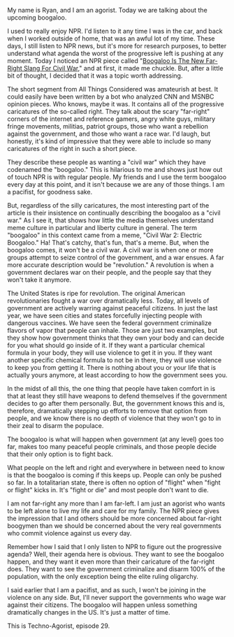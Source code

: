 My name is Ryan, and I am an agorist. Today we are talking about the upcoming boogaloo.

I used to really enjoy NPR. I'd listen to it any time I was in the car, and back when I worked outside of home, that was an awful lot of my time. These days, I still listen to NPR news, but it's more for research purposes, to better understand what agenda the worst of the progressive left is pushing at any moment. Today I noticed an NPR piece called "[Boogaloo Is The New Far-Right Slang For Civil War](https://www.npr.org/2020/01/10/795366630/boogaloo-is-the-new-far-right-slang-for-civil-war)," and at first, it made me chuckle. But, after a little bit of thought, I decided that it was a topic worth addressing.

The short segment from All Things Considered was amateurish at best. It could easily have been written by a bot who analyzed CNN and MSNBC opinion pieces. Who knows, maybe it was. It contains all of the progressive caricatures of the so-called right. They talk about the scary "far-right" corners of the internet and reference gamers, angry white guys, military fringe movements, militias, patriot groups, those who want a rebellion against the government, and those who want a race war. I'd laugh, but honestly, it's kind of impressive that they were able to include so many caricatures of the right in such a short piece.

They describe these people as wanting a "civil war" which they have codenamed the "boogaloo." This is hilarious to me and shows just how out of touch NPR is with regular people. My friends and I use the term boogaloo every day at this point, and it isn't because we are any of those things. I am a pacifist, for goodness sake.

But, regardless of the silly caricatures, the most interesting part of the article is their insistence on continually describing the boogaloo as a "civil war." As I see it, that shows how little the media themselves understand meme culture in particular and liberty culture in general. The term "boogaloo" in this context came from a meme, "Civil War 2: Electric Boogaloo." Ha! That's catchy, that's fun, that's a meme. But, when the boogaloo comes, it won't be a civil war. A civil war is when one or more groups attempt to seize control of the government, and a war ensues. A far more accurate description would be "revolution." A revolution is when a government declares war on their people, and the people say that they won't take it anymore.

The United States is ripe for revolution. The original American revolutionaries fought a war over dramatically less. Today, all levels of government are actively warring against peaceful citizens. In just the last year, we have seen cities and states forcefully injecting people with dangerous vaccines. We have seen the federal government criminalize flavors of vapor that people can inhale. Those are just two examples, but they show how government thinks that they own your body and can decide for you what should go inside of it. If they want a particular chemical formula in your body, they will use violence to get it in you. If they want another specific chemical formula to not be in there, they will use violence to keep you from getting it. There is nothing about you or your life that is actually yours anymore, at least according to how the government sees you.

In the midst of all this, the one thing that people have taken comfort in is that at least they still have weapons to defend themselves if the government decides to go after them personally. But, the government knows this and is, therefore, dramatically stepping up efforts to remove that option from people, and we know there is no depth of violence that they won't go to in their zeal to disarm the populace.

The boogaloo is what will happen when government (at any level) goes too far, makes too many peaceful people criminals, and those people decide that their only option is to fight back.

What people on the left and right and everywhere in between need to know is that the boogaloo is coming if this keeps up. People can only be pushed so far. In a totalitarian state, there is often no option of "flight" when "fight or flight" kicks in. It's "fight or die" and most people don't want to die.

I am not far-right any more than I am far-left. I am just an agorist who wants to be left alone to live my life and care for my family. The NPR piece gives the impression that I and others should be more concerned about far-right boogymen than we should be concerned about the very real governments who commit violence against us every day.

Remember how I said that I only listen to NPR to figure out the progressive agenda? Well, their agenda here is obvious. They want to see the boogaloo happen, and they want it even more than their caricature of the far-right does. They want to see the government criminalize and disarm 100% of the population, with the only exception being the elite ruling oligarchy.

I said earlier that I am a pacifist, and as such, I won't be joining in the violence on any side. But, I'll never support the governments who wage war against their citizens. The boogaloo will happen unless something dramatically changes in the US. It's just a matter of time.

This is Techno-Agorist, episode 29.
